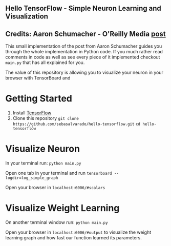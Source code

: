 ## Hello TensorFlow - Simple Neuron Learning and Visualization
## Credits: Aaron Schumacher - O'Reilly Media [post](https://www.oreilly.com/learning/hello-tensorflow)

This small implementation of the post from Aaron Schumacher guides you through the whole implementation in Python code. If you much rather read comments in code as well as see every piece of it implemented checkout `main.py` that has all explained for you. 

The value of this repository is allowing you to visualize your neuron in your browser with TensorBoard and 
# Getting Started
1. Install [TensorFlow](https://www.tensorflow.org/install/)
2. Clone this repository `git clone https://github.com/sebasalvarado/hello-tensorflow.git` `cd hello-tensorflow`

# Visualize Neuron
In your terminal run:
`python main.py`

Open one tab in your terminal and run 
`tensorboard --logdir=log_simple_graph`

Open your browser in `localhost:6006/#scalars`
# Visualize Weight Learning

On another terminal window run:
`python main.py`

Open your browser in `localhost:6006/#output`  to visualize the weight learning graph and how fast our function learned its parameters.

